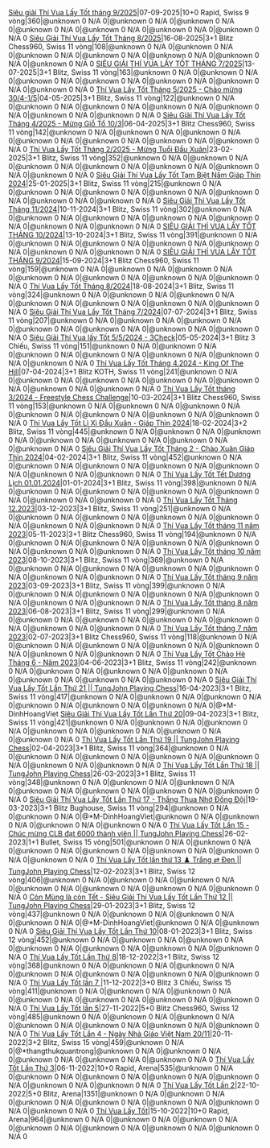 <a href="https://www.chess.com/tournament/live/siu-gii-th-vua-ly-tt-thng-92025-5910457" target="_top">Siêu giải Thí Vua Lấy Tốt tháng 9/2025</a>|07-09-2025|10+0 Rapid, Swiss 9 vòng|360|@unknown 0 N/A 0|@unknown 0 N/A 0|@unknown 0 N/A 0|@unknown 0 N/A 0|@unknown 0 N/A 0|@unknown 0 N/A 0|@unknown 0 N/A 0
<a href="https://www.chess.com/tournament/live/siu-gii-th-vua-ly-tt-thng-82025-5870287" target="_top">Siêu Giải Thí Vua Lấy Tốt Tháng 8/2025</a>|16-08-2025|3+1 Blitz Chess960, Swiss 11 vòng|108|@unknown 0 N/A 0|@unknown 0 N/A 0|@unknown 0 N/A 0|@unknown 0 N/A 0|@unknown 0 N/A 0|@unknown 0 N/A 0|@unknown 0 N/A 0
<a href="https://www.chess.com/tournament/live/siu-gii-th-vua-ly-tt-thng-72025-5799609" target="_top">SIÊU GIẢI THÍ VUA LẤY TỐT THÁNG 7/2025</a>|13-07-2025|3+1 Blitz, Swiss 11 vòng|163|@unknown 0 N/A 0|@unknown 0 N/A 0|@unknown 0 N/A 0|@unknown 0 N/A 0|@unknown 0 N/A 0|@unknown 0 N/A 0|@unknown 0 N/A 0
<a href="https://www.chess.com/tournament/live/-th-vua-ly-tt-thng-52025---cho-mng-304-15-5640047" target="_top"> Thí Vua Lấy Tốt Tháng 5/2025 - Chào mừng 30/4-1/5</a>|04-05-2025|3+1 Blitz, Swiss 11 vòng|122|@unknown 0 N/A 0|@unknown 0 N/A 0|@unknown 0 N/A 0|@unknown 0 N/A 0|@unknown 0 N/A 0|@unknown 0 N/A 0|@unknown 0 N/A 0
<a href="https://www.chess.com/tournament/live/siu-gii-th-vua-ly-tt-thng-42025---mng-gi-t-103-5588463" target="_top">Siêu Giải Thí Vua Lấy Tốt Tháng 4/2025 - Mừng Giỗ Tổ 10/3</a>|06-04-2025|3+1 Blitz Chess960, Swiss 11 vòng|142|@unknown 0 N/A 0|@unknown 0 N/A 0|@unknown 0 N/A 0|@unknown 0 N/A 0|@unknown 0 N/A 0|@unknown 0 N/A 0|@unknown 0 N/A 0
<a href="https://www.chess.com/tournament/live/th-vua-ly-tt-thng-22025---mng-tui-u-xun-5487643" target="_top">Thí Vua Lấy Tốt Tháng 2/2025 - Mừng Tuổi Đầu Xuân</a>|23-02-2025|3+1 Blitz, Swiss 11 vòng|352|@unknown 0 N/A 0|@unknown 0 N/A 0|@unknown 0 N/A 0|@unknown 0 N/A 0|@unknown 0 N/A 0|@unknown 0 N/A 0|@unknown 0 N/A 0
<a href="https://www.chess.com/tournament/live/siu-gii-th-vua-ly-tt-tm-bit-nm-gip-thn-2024-5415561" target="_top">Siêu Giải Thí Vua Lấy Tốt Tạm Biệt Năm Giáp Thìn 2024</a>|25-01-2025|3+1 Blitz, Swiss 11 vòng|215|@unknown 0 N/A 0|@unknown 0 N/A 0|@unknown 0 N/A 0|@unknown 0 N/A 0|@unknown 0 N/A 0|@unknown 0 N/A 0|@unknown 0 N/A 0
<a href="https://www.chess.com/tournament/live/siu-gii-th-vua-ly-tt-thng-112024-5204331" target="_top">Siêu Giải Thí Vua Lấy Tốt Tháng 11/2024</a>|10-11-2024|3+1 Blitz, Swiss 11 vòng|302|@unknown 0 N/A 0|@unknown 0 N/A 0|@unknown 0 N/A 0|@unknown 0 N/A 0|@unknown 0 N/A 0|@unknown 0 N/A 0|@unknown 0 N/A 0
<a href="https://www.chess.com/tournament/live/siu-gii-th-vua-ly-tt-thng-102024-5144901" target="_top">SIÊU GIẢI THÍ VUA LẤY TỐT THÁNG 10/2024</a>|13-10-2024|3+1 Blitz, Swiss 11 vòng|391|@unknown 0 N/A 0|@unknown 0 N/A 0|@unknown 0 N/A 0|@unknown 0 N/A 0|@unknown 0 N/A 0|@unknown 0 N/A 0|@unknown 0 N/A 0
<a href="https://www.chess.com/tournament/live/siu-gii-th-vua-ly-tt-thng-92024-5077723" target="_top">SIÊU GIẢI THÍ VUA LẤY TỐT THÁNG 9/2024</a>|15-09-2024|3+1 Blitz Chess960, Swiss 11 vòng|159|@unknown 0 N/A 0|@unknown 0 N/A 0|@unknown 0 N/A 0|@unknown 0 N/A 0|@unknown 0 N/A 0|@unknown 0 N/A 0|@unknown 0 N/A 0
<a href="https://www.chess.com/tournament/live/th-vua-ly-tt-thng-82024-5011291" target="_top">Thí Vua Lấy Tốt Tháng 8/2024</a>|18-08-2024|3+1 Blitz, Swiss 11 vòng|324|@unknown 0 N/A 0|@unknown 0 N/A 0|@unknown 0 N/A 0|@unknown 0 N/A 0|@unknown 0 N/A 0|@unknown 0 N/A 0|@unknown 0 N/A 0
<a href="https://www.chess.com/tournament/live/siu-gii-th-vua-ly-tt-thng-72024-4897591" target="_top">Siêu Giải Thí Vua Lấy Tốt Tháng 7/2024</a>|07-07-2024|3+1 Blitz, Swiss 11 vòng|207|@unknown 0 N/A 0|@unknown 0 N/A 0|@unknown 0 N/A 0|@unknown 0 N/A 0|@unknown 0 N/A 0|@unknown 0 N/A 0|@unknown 0 N/A 0
<a href="https://www.chess.com/tournament/live/siu-gii-th-vua-ly-tt-552024---3check-4756726" target="_top">Siêu Giải Thí Vua lấy Tốt 5/5/2024 - 3Check</a>|05-05-2024|3+1 Blitz 3 Chiếu,  Swiss 11 vòng|151|@unknown 0 N/A 0|@unknown 0 N/A 0|@unknown 0 N/A 0|@unknown 0 N/A 0|@unknown 0 N/A 0|@unknown 0 N/A 0|@unknown 0 N/A 0
<a href="https://www.chess.com/tournament/live/th-vua-ly-tt-thng-42024---king-of-the-hill-4689591" target="_top">Thí Vua Lấy Tốt Tháng 4.2024 - King Of The Hill</a>|07-04-2024|3+1 Blitz KOTH, Swiss 11 vòng|241|@unknown 0 N/A 0|@unknown 0 N/A 0|@unknown 0 N/A 0|@unknown 0 N/A 0|@unknown 0 N/A 0|@unknown 0 N/A 0|@unknown 0 N/A 0
<a href="https://www.chess.com/tournament/live/th-vua-ly-tt-thng-32024---freestyle-chess-challenge-4633816" target="_top">Thí Vua Lấy Tốt tháng 3/2024 - Freestyle Chess Challenge</a>|10-03-2024|3+1 Blitz Chess960, Swiss 11 vòng|153|@unknown 0 N/A 0|@unknown 0 N/A 0|@unknown 0 N/A 0|@unknown 0 N/A 0|@unknown 0 N/A 0|@unknown 0 N/A 0|@unknown 0 N/A 0
<a href="https://www.chess.com/tournament/live/th-vua-ly-tt-l-x-u-xun---gip-thn-2024-4577626" target="_top">Thí Vua Lấy Tốt Lì Xì Đầu Xuân - Giáp Thìn 2024</a>|18-02-2024|3+2 Blitz, Swiss 11 vòng|445|@unknown 0 N/A 0|@unknown 0 N/A 0|@unknown 0 N/A 0|@unknown 0 N/A 0|@unknown 0 N/A 0|@unknown 0 N/A 0|@unknown 0 N/A 0
<a href="https://www.chess.com/tournament/live/siu-gii-th-vua-ly-tt-thng-2---cho-xun-gip-thn-2024-4548307" target="_top">Siêu Giải Thí Vua Lấy Tốt Tháng 2 - Chào Xuân Giáp Thìn 2024</a>|04-02-2024|3+1 Blitz, Swiss 11 vòng|452|@unknown 0 N/A 0|@unknown 0 N/A 0|@unknown 0 N/A 0|@unknown 0 N/A 0|@unknown 0 N/A 0|@unknown 0 N/A 0|@unknown 0 N/A 0
<a href="https://www.chess.com/tournament/live/th-vua-ly-tt-tt-dng-lch-01012024-4486332" target="_top">Thí Vua Lấy Tốt Tết Dương Lịch 01.01.2024</a>|01-01-2024|3+1 Blitz, Swiss 11 vòng|398|@unknown 0 N/A 0|@unknown 0 N/A 0|@unknown 0 N/A 0|@unknown 0 N/A 0|@unknown 0 N/A 0|@unknown 0 N/A 0|@unknown 0 N/A 0
<a href="https://www.chess.com/tournament/live/th-vua-ly-tt-thng-122023-4426328" target="_top">Thí Vua Lấy Tốt Tháng 12.2023</a>|03-12-2023|3+1 Blitz, Swiss 11 vòng|251|@unknown 0 N/A 0|@unknown 0 N/A 0|@unknown 0 N/A 0|@unknown 0 N/A 0|@unknown 0 N/A 0|@unknown 0 N/A 0|@unknown 0 N/A 0
<a href="https://www.chess.com/tournament/live/th-vua-ly-tt-thng-11-nm-2023-4374307" target="_top">Thí Vua Lấy Tốt tháng 11 năm 2023</a>|05-11-2023|3+1 Blitz Chess960, Swiss 11 vòng|194|@unknown 0 N/A 0|@unknown 0 N/A 0|@unknown 0 N/A 0|@unknown 0 N/A 0|@unknown 0 N/A 0|@unknown 0 N/A 0|@unknown 0 N/A 0
<a href="https://www.chess.com/tournament/live/th-vua-ly-tt-thng-10-nm-2023-4319009" target="_top">Thí Vua Lấy Tốt tháng 10 năm 2023</a>|08-10-2023|3+1 Blitz, Swiss 11 vòng|369|@unknown 0 N/A 0|@unknown 0 N/A 0|@unknown 0 N/A 0|@unknown 0 N/A 0|@unknown 0 N/A 0|@unknown 0 N/A 0|@unknown 0 N/A 0
<a href="https://www.chess.com/tournament/live/th-vua-ly-tt-thng-9-nm-2023-4253176" target="_top">Thí Vua Lấy Tốt tháng 9 năm 2023</a>|03-09-2023|3+1 Blitz, Swiss 11 vòng|399|@unknown 0 N/A 0|@unknown 0 N/A 0|@unknown 0 N/A 0|@unknown 0 N/A 0|@unknown 0 N/A 0|@unknown 0 N/A 0|@unknown 0 N/A 0
<a href="https://www.chess.com/tournament/live/th-vua-ly-tt-thng-8-nm-2023-4199460" target="_top">Thí Vua Lấy Tốt tháng 8 năm 2023</a>|06-08-2023|3+1 Blitz, Swiss 11 vòng|299|@unknown 0 N/A 0|@unknown 0 N/A 0|@unknown 0 N/A 0|@unknown 0 N/A 0|@unknown 0 N/A 0|@unknown 0 N/A 0|@unknown 0 N/A 0
<a href="https://www.chess.com/tournament/live/th-vua-ly-tt-thng-7-nm-2023-4111726" target="_top">Thí Vua Lấy Tốt tháng 7 năm 2023</a>|02-07-2023|3+1 Blitz Chess960, Swiss 11 vòng|118|@unknown 0 N/A 0|@unknown 0 N/A 0|@unknown 0 N/A 0|@unknown 0 N/A 0|@unknown 0 N/A 0|@unknown 0 N/A 0|@unknown 0 N/A 0
<a href="https://www.chess.com/tournament/live/th-vua-ly-tt-cho-h-thng-6---nm-2023-4059788" target="_top">Thí Vua Lấy Tốt Chào Hè Tháng 6 - Năm 2023</a>|04-06-2023|3+1 Blitz, Swiss 11 vòng|242|@unknown 0 N/A 0|@unknown 0 N/A 0|@unknown 0 N/A 0|@unknown 0 N/A 0|@unknown 0 N/A 0|@unknown 0 N/A 0|@unknown 0 N/A 0
<a href="https://www.chess.com/tournament/live/siu-gii-th-vua-ly-tt-ln-th-21--tungjohn-playing-chess-3974487" target="_top">Siêu Giải Thí Vua Lấy Tốt Lần Thứ 21 || TungJohn Playing Chess</a>|16-04-2023|3+1 Blitz, Swiss 11 vòng|417|@unknown 0 N/A 0|@unknown 0 N/A 0|@unknown 0 N/A 0|@unknown 0 N/A 0|@unknown 0 N/A 0|@unknown 0 N/A 0|@*M-DinhHoangViet
<a href="https://www.chess.com/tournament/live/siu-gii-th-vua-ly-tt-ln-th-20-3960496" target="_top">Siêu Giải Thí Vua Lấy Tốt Lần Thứ 20</a>|09-04-2023|3+1 Blitz, Swiss 11 vòng|421|@unknown 0 N/A 0|@unknown 0 N/A 0|@unknown 0 N/A 0|@unknown 0 N/A 0|@unknown 0 N/A 0|@unknown 0 N/A 0|@unknown 0 N/A 0
<a href="https://www.chess.com/tournament/live/th-vua-ly-tt-ln-th-19--tungjohn-playing-chess-3935076" target="_top">Thí Vua Lấy Tốt Lần Thứ 19 || TungJohn Playing Chess</a>|02-04-2023|3+1 Blitz, Swiss 11 vòng|364|@unknown 0 N/A 0|@unknown 0 N/A 0|@unknown 0 N/A 0|@unknown 0 N/A 0|@unknown 0 N/A 0|@unknown 0 N/A 0|@unknown 0 N/A 0
<a href="https://www.chess.com/tournament/live/th-vua-ly-tt-ln-th-18--tungjohn-playing-chess-3921659" target="_top">Thí Vua Lấy Tốt Lần Thứ 18 || TungJohn Playing Chess</a>|26-03-2023|3+1 Blitz, Swiss 11 vòng|348|@unknown 0 N/A 0|@unknown 0 N/A 0|@unknown 0 N/A 0|@unknown 0 N/A 0|@unknown 0 N/A 0|@unknown 0 N/A 0|@unknown 0 N/A 0
<a href="https://www.chess.com/tournament/live/siu-gii-th-vua-ly-tt-ln-th-17---thng-thua-nh-ng-i-3918891" target="_top">Siêu Giải Thí Vua Lấy Tốt Lần Thứ 17 - Thắng Thua Nhờ Đồng Đội</a>|19-03-2023|3+1 Blitz Bughouse, Swiss 11 vòng|294|@unknown 0 N/A 0|@unknown 0 N/A 0|@*M-DinhHoangViet|@unknown 0 N/A 0|@unknown 0 N/A 0|@unknown 0 N/A 0|@unknown 0 N/A 0
<a href="https://www.chess.com/tournament/live/th-vua-ly-tt-ln-15---chc-mng-clb-t-6000-thnh-vin--tungjohn-playing-chess-3846898" target="_top">Thí Vua Lấy Tốt Lần 15 - Chúc mừng CLB đạt 6000 thành viên || TungJohn Playing Chess</a>|26-02-2023|1+1 Bullet, Swiss 15 vòng|501|@unknown 0 N/A 0|@unknown 0 N/A 0|@unknown 0 N/A 0|@unknown 0 N/A 0|@unknown 0 N/A 0|@unknown 0 N/A 0|@unknown 0 N/A 0
<a href="https://www.chess.com/tournament/live/th-vua-ly-tt-ln-th-13--trng--en--tungjohn-playing-chess-3807224" target="_top">Thí Vua Lấy Tốt lần thứ 13 ♟️ Trắng ⇄ Đen || TungJohn Playing Chess</a>|12-02-2023|3+1 Blitz, Swiss 12 vòng|406|@unknown 0 N/A 0|@unknown 0 N/A 0|@unknown 0 N/A 0|@unknown 0 N/A 0|@unknown 0 N/A 0|@unknown 0 N/A 0|@unknown 0 N/A 0
<a href="https://www.chess.com/tournament/live/cn-mng-l-cn-tt---siu-gii-th-vua-ly-tt-ln-th-12--tungjohn-playing-chess-3719886" target="_top">Còn Mùng là còn Tết - Siêu Giải Thí Vua Lấy Tốt Lần Thứ 12 || TungJohn Playing Chess</a>|29-01-2023|3+1 Blitz, Swiss 12 vòng|437|@unknown 0 N/A 0|@unknown 0 N/A 0|@unknown 0 N/A 0|@unknown 0 N/A 0|@*M-DinhHoangViet|@unknown 0 N/A 0|@unknown 0 N/A 0
<a href="https://www.chess.com/tournament/live/siu-gii-th-vua-ly-tt-ln-th-10-3688038" target="_top">Siêu Giải Thí Vua Lấy Tốt Lần Thứ 10</a>|08-01-2023|3+1 Blitz, Swiss 12 vòng|452|@unknown 0 N/A 0|@unknown 0 N/A 0|@unknown 0 N/A 0|@unknown 0 N/A 0|@unknown 0 N/A 0|@unknown 0 N/A 0|@unknown 0 N/A 0
<a href="https://www.chess.com/tournament/live/th-vua-ly-tt-ln-th-8-3618872" target="_top">Thí Vua Lấy Tốt Lần Thứ 8</a>|18-12-2022|3+1 Blitz, Swiss 12 vòng|368|@unknown 0 N/A 0|@unknown 0 N/A 0|@unknown 0 N/A 0|@unknown 0 N/A 0|@unknown 0 N/A 0|@unknown 0 N/A 0|@unknown 0 N/A 0
<a href="https://www.chess.com/tournament/live/th-vua-ly-tt-ln-7--3584492" target="_top">Thí Vua Lấy Tốt lần 7 </a>|11-12-2022|3+0 Blitz 3 Chiếu,  Swiss 15 vòng|411|@unknown 0 N/A 0|@unknown 0 N/A 0|@unknown 0 N/A 0|@unknown 0 N/A 0|@unknown 0 N/A 0|@unknown 0 N/A 0|@unknown 0 N/A 0
<a href="https://www.chess.com/tournament/live/th-vua-ly-tt-ln-5-3548920" target="_top">Thí Vua Lấy Tốt lần 5</a>|27-11-2022|5+0 Blitz Chess960, Swiss 12 vòng|485|@unknown 0 N/A 0|@unknown 0 N/A 0|@unknown 0 N/A 0|@unknown 0 N/A 0|@unknown 0 N/A 0|@unknown 0 N/A 0|@unknown 0 N/A 0
<a href="https://www.chess.com/tournament/live/th-vua-ly-tt-ln-4---ngy-nh-gio-vit-nam-2011-3535839" target="_top">Thí Vua Lấy Tốt Lần 4 - Ngày Nhà Giáo Việt Nam 20/11</a>|20-11-2022|3+2 Blitz, Swiss 15 vòng|459|@unknown 0 N/A 0|@*thangthukquantrong|@unknown 0 N/A 0|@unknown 0 N/A 0|@unknown 0 N/A 0|@unknown 0 N/A 0|@unknown 0 N/A 0
<a href="https://www.chess.com/tournament/live/arena/th-vua-ly-tt-ln-th-3-2218000" target="_top">Thí Vua Lấy Tốt Lần Thứ 3</a>|06-11-2022|10+0 Rapid, Arena|535|@unknown 0 N/A 0|@unknown 0 N/A 0|@unknown 0 N/A 0|@unknown 0 N/A 0|@unknown 0 N/A 0|@unknown 0 N/A 0|@unknown 0 N/A 0
<a href="https://www.chess.com/tournament/live/arena/th-vua-ly-tt-ln-2-2183785" target="_top">Thí Vua Lấy Tốt Lần 2</a>|22-10-2022|5+0 Blitz, Arena|1351|@unknown 0 N/A 0|@unknown 0 N/A 0|@unknown 0 N/A 0|@unknown 0 N/A 0|@unknown 0 N/A 0|@unknown 0 N/A 0|@unknown 0 N/A 0
<a href="https://www.chess.com/tournament/live/arena/th-vua-ly-tt-2171704" target="_top">Thí Vua Lấy Tốt</a>|15-10-2022|10+0 Rapid, Arena|964|@unknown 0 N/A 0|@unknown 0 N/A 0|@unknown 0 N/A 0|@unknown 0 N/A 0|@unknown 0 N/A 0|@unknown 0 N/A 0|@unknown 0 N/A 0
